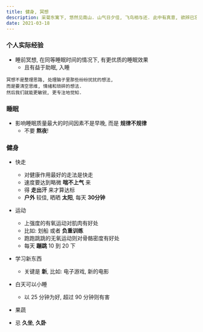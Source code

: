 ```yaml
---
title: 健身, 冥想
description: 采菊东篱下, 悠然见南山. 山气日夕佳, 飞鸟相与还. 此中有真意, 欲辨已忘言.
date: 2021-03-18
---
```


### 个人实际经验

- 睡前冥想, 在同等睡眠时间的情况下, 有更优质的睡眠效果
  - 且有益于助眠, 入睡

```
冥想不是整理思路, 处理脑子里那些纷纷扰扰的想法,
而是要清空思维, 情绪和琐碎的想法.
然后我们就能更敏锐, 更专注地觉知.
```

### 睡眠

- 影响睡眠质量最大的时间因素不是早晚, 而是 **规律不规律**
  - 不要 **熬夜**!

### 健身

- 快走
  - 对健康作用最好的走法是快走
  - 速度要达到略微 **喘不上气** 来
  - 得 **走出汗** 来才算达标
  - **户外** 较佳, 晒晒 **太阳**, 每天 **30分钟**

- 运动
  - 上强度的有氧运动对肌肉有好处
  - 比如: 划船 或者 **负重训练**
  - 跑跑跳跳的无氧运动则对骨骼密度有好处
  - 每天 **蹦跳** 10 到 20 下

- 学习新东西
  - 关键是 **新**, 比如: 电子游戏, 新的电影

- 白天可以小睡
  - 以 25 分钟为好, 超过 90 分钟则有害

- 果蔬

- 忌 **久坐**, **久卧**
